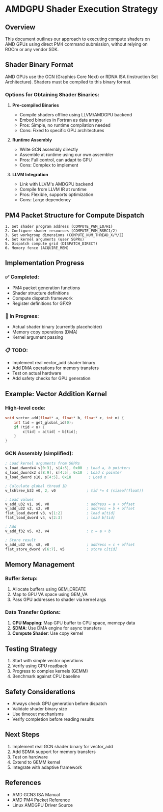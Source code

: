 # AMDGPU Shader Execution Strategy

## Overview

This document outlines our approach to executing compute shaders on AMD GPUs using direct PM4 command submission, without relying on ROCm or any vendor SDK.

## Shader Binary Format

AMD GPUs use the GCN (Graphics Core Next) or RDNA ISA (Instruction Set Architecture). Shaders must be compiled to this binary format.

### Options for Obtaining Shader Binaries:

1. **Pre-compiled Binaries**
   - Compile shaders offline using LLVM/AMDGPU backend
   - Embed binaries in Fortran as data arrays
   - Pros: Simple, no runtime compilation needed
   - Cons: Fixed to specific GPU architectures

2. **Runtime Assembly**
   - Write GCN assembly directly
   - Assemble at runtime using our own assembler
   - Pros: Full control, can adapt to GPU
   - Cons: Complex to implement

3. **LLVM Integration**
   - Link with LLVM's AMDGPU backend
   - Compile from LLVM IR at runtime
   - Pros: Flexible, supports optimization
   - Cons: Large dependency

## PM4 Packet Structure for Compute Dispatch

```
1. Set shader program address (COMPUTE_PGM_LO/HI)
2. Configure shader resources (COMPUTE_PGM_RSRC1/2)
3. Set workgroup dimensions (COMPUTE_NUM_THREAD_X/Y/Z)
4. Set kernel arguments (user SGPRs)
5. Dispatch compute grid (DISPATCH_DIRECT)
6. Memory fence (ACQUIRE_MEM)
```

## Implementation Progress

### ✅ Completed:
- PM4 packet generation functions
- Shader structure definitions
- Compute dispatch framework
- Register definitions for GFX9

### 🔨 In Progress:
- Actual shader binary (currently placeholder)
- Memory copy operations (DMA)
- Kernel argument passing

### 📋 TODO:
- Implement real vector_add shader binary
- Add DMA operations for memory transfers
- Test on actual hardware
- Add safety checks for GPU generation

## Example: Vector Addition Kernel

### High-level code:
```c
void vector_add(float* a, float* b, float* c, int n) {
    int tid = get_global_id(0);
    if (tid < n) {
        c[tid] = a[tid] + b[tid];
    }
}
```

### GCN Assembly (simplified):
```asm
; Load kernel arguments from SGPRs
s_load_dwordx4 s[0:3], s[4:5], 0x00  ; Load a, b pointers
s_load_dwordx2 s[8:9], s[4:5], 0x10  ; Load c pointer
s_load_dword s10, s[4:5], 0x18        ; Load n

; Calculate global thread ID
v_lshlrev_b32 v0, 2, v0              ; tid *= 4 (sizeof(float))

; Load values
v_add_u32 v1, s0, v0                 ; address = a + offset
v_add_u32 v2, s2, v0                 ; address = b + offset
flat_load_dword v3, v[1:2]           ; load a[tid]
flat_load_dword v4, v[2:3]           ; load b[tid]

; Add
v_add_f32 v5, v3, v4                 ; c = a + b

; Store result
v_add_u32 v6, s8, v0                 ; address = c + offset
flat_store_dword v[6:7], v5          ; store c[tid]
```

## Memory Management

### Buffer Setup:
1. Allocate buffers using GEM_CREATE
2. Map to GPU VA space using GEM_VA
3. Pass GPU addresses to shader via kernel args

### Data Transfer Options:
1. **CPU Mapping**: Map GPU buffer to CPU space, memcpy data
2. **SDMA**: Use DMA engine for async transfers
3. **Compute Shader**: Use copy kernel

## Testing Strategy

1. Start with simple vector operations
2. Verify using CPU readback
3. Progress to complex kernels (GEMM)
4. Benchmark against CPU baseline

## Safety Considerations

- Always check GPU generation before dispatch
- Validate shader binary size
- Use timeout mechanisms
- Verify completion before reading results

## Next Steps

1. Implement real GCN shader binary for vector_add
2. Add SDMA support for memory transfers
3. Test on hardware
4. Extend to GEMM kernel
5. Integrate with adaptive framework

## References

- AMD GCN3 ISA Manual
- AMD PM4 Packet Reference
- Linux AMDGPU Driver Source